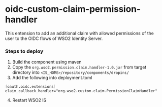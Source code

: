 # oidc-custom-claim-permission-handler

This entension to add an additional claim with allowed permissions of the user to the OIDC flows of WSO2 Identity Server.

### Steps to deploy

1. Build the component using maven
2. Copy the `org.wso2.permission.claim.handler-1.0.jar` from target directory into `<IS_HOME>/repository/components/dropins/`
3. Add the following into deployment.toml
```
[oauth.oidc.extensions]
claim_callback_handler="org.wso2.custom.claim.PermissionClaimHandler"
```
4. Restart WSO2 IS
